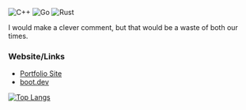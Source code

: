 ![C++](https://img.shields.io/badge/c++-%2300599C.svg?style=for-the-badge&logo=c%2B%2B&logoColor=white)
![Go](https://img.shields.io/badge/go-%2300ADD8.svg?style=for-the-badge&logo=go&logoColor=white)
![Rust](https://img.shields.io/badge/rust-%23000000.svg?style=for-the-badge&logo=rust&logoColor=white)


I would make a clever comment, but that would be a waste of both our times.


### Website/Links
- [Portfolio Site](https://grahamhill.dev)  
- [boot.dev](https://www.boot.dev/u/llih_maharg)


[![Top Langs](https://github-readme-stats.vercel.app/api/top-langs/?username=GrahamCHill&theme=radical&layout=donut)](https://github.com/anuraghazra/github-readme-stats)
